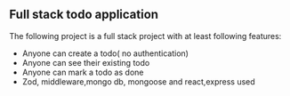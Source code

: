 ## Full stack todo application

The following project is a full stack project with at least following features:

- Anyone can create a todo( no authentication)
- Anyone can see their existing todo
- Anyone can mark a todo as done
- Zod, middleware,mongo db, mongoose and react,express used

